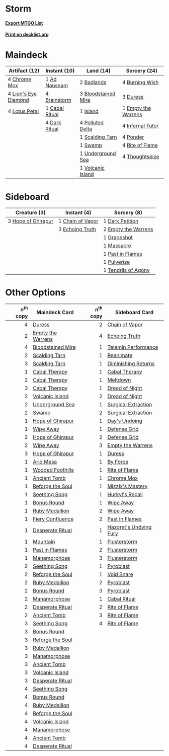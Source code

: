 # Storm

#### [Export MTGO List](../collection/Storm/Storm.txt)
#### [Print on decklist.org](http://decklist.org/?deckmain=1%09Ad%20Nauseam%0A2%09Badlands%0A3%09Bloodstained%20Mire%0A4%09Brainstorm%0A4%09Burning%20Wish%0A1%09Cabal%20Ritual%0A4%09Chrome%20Mox%0A4%09Dark%20Ritual%0A3%09Duress%0A1%09Empty%20the%20Warrens%0A4%09Infernal%20Tutor%0A1%09Island%0A4%09Lion's%20Eye%20Diamond%0A4%09Lotus%20Petal%0A4%09Polluted%20Delta%0A4%09Ponder%0A4%09Rite%20of%20Flame%0A1%09Scalding%20Tarn%0A1%09Swamp%0A4%09Thoughtseize%0A1%09Underground%20Sea%0A1%09Volcanic%20Island&deckside=1%09Chain%20of%20Vapor%0A1%09Dark%20Petition%0A3%09Echoing%20Truth%0A2%09Empty%20the%20Warrens%0A1%09Grapeshot%0A3%09Hope%20of%20Ghirapur%0A1%09Massacre%0A1%09Past%20in%20Flames%0A1%09Pulverize%0A1%09Tendrils%20of%20Agony)
# Maindeck

|                                         Artifact (12)                                         |                                      Instant (10)                                       |                                          Land (14)                                           |                                         Sorcery (24)                                         |
|-----------------------------------------------------------------------------------------------|-----------------------------------------------------------------------------------------|----------------------------------------------------------------------------------------------|----------------------------------------------------------------------------------------------|
|4 [Chrome Mox](http://gatherer.wizards.com/Pages/Card/Details.aspx?multiverseid=413761)        |1 [Ad Nauseam](http://gatherer.wizards.com/Pages/Card/Details.aspx?multiverseid=174915)  |2 [Badlands](http://gatherer.wizards.com/Pages/Card/Details.aspx?multiverseid=382852)         |4 [Burning Wish](http://gatherer.wizards.com/Pages/Card/Details.aspx?multiverseid=382876)     |
|4 [Lion's Eye Diamond](http://gatherer.wizards.com/Pages/Card/Details.aspx?multiverseid=383000)|4 [Brainstorm](http://gatherer.wizards.com/Pages/Card/Details.aspx?multiverseid=382871)  |3 [Bloodstained Mire](http://gatherer.wizards.com/Pages/Card/Details.aspx?multiverseid=405094)|3 [Duress](http://gatherer.wizards.com/Pages/Card/Details.aspx?multiverseid=270465)           |
|4 [Lotus Petal](http://gatherer.wizards.com/Pages/Card/Details.aspx?multiverseid=420602)       |1 [Cabal Ritual](http://gatherer.wizards.com/Pages/Card/Details.aspx?multiverseid=382877)|1 [Island](http://gatherer.wizards.com/Pages/Card/Details.aspx?multiverseid=439602)           |1 [Empty the Warrens](http://gatherer.wizards.com/Pages/Card/Details.aspx?multiverseid=370480)|
|                                                                                               |4 [Dark Ritual](http://gatherer.wizards.com/Pages/Card/Details.aspx?multiverseid=205422) |4 [Polluted Delta](http://gatherer.wizards.com/Pages/Card/Details.aspx?multiverseid=405104)   |4 [Infernal Tutor](http://gatherer.wizards.com/Pages/Card/Details.aspx?multiverseid=107308)   |
|                                                                                               |                                                                                         |1 [Scalding Tarn](http://gatherer.wizards.com/Pages/Card/Details.aspx?multiverseid=426069)    |4 [Ponder](http://gatherer.wizards.com/Pages/Card/Details.aspx?multiverseid=451051)           |
|                                                                                               |                                                                                         |1 [Swamp](http://gatherer.wizards.com/Pages/Card/Details.aspx?multiverseid=439603)            |4 [Rite of Flame](http://gatherer.wizards.com/Pages/Card/Details.aspx?multiverseid=121217)    |
|                                                                                               |                                                                                         |1 [Underground Sea](http://gatherer.wizards.com/Pages/Card/Details.aspx?multiverseid=383142)  |4 [Thoughtseize](http://gatherer.wizards.com/Pages/Card/Details.aspx?multiverseid=438676)     |
|                                                                                               |                                                                                         |1 [Volcanic Island](http://gatherer.wizards.com/Pages/Card/Details.aspx?multiverseid=383147)  |                                                                                              |


# Sideboard

|                                        Creature (3)                                         |                                        Instant (4)                                        |                                         Sorcery (8)                                          |
|---------------------------------------------------------------------------------------------|-------------------------------------------------------------------------------------------|----------------------------------------------------------------------------------------------|
|3 [Hope of Ghirapur](http://gatherer.wizards.com/Pages/Card/Details.aspx?multiverseid=423821)|1 [Chain of Vapor](http://gatherer.wizards.com/Pages/Card/Details.aspx?multiverseid=420701)|1 [Dark Petition](http://gatherer.wizards.com/Pages/Card/Details.aspx?multiverseid=398525)    |
|                                                                                             |3 [Echoing Truth](http://gatherer.wizards.com/Pages/Card/Details.aspx?multiverseid=370394) |2 [Empty the Warrens](http://gatherer.wizards.com/Pages/Card/Details.aspx?multiverseid=370480)|
|                                                                                             |                                                                                           |1 [Grapeshot](http://gatherer.wizards.com/Pages/Card/Details.aspx?multiverseid=370472)        |
|                                                                                             |                                                                                           |1 [Massacre](http://gatherer.wizards.com/Pages/Card/Details.aspx?multiverseid=21324)          |
|                                                                                             |                                                                                           |1 [Past in Flames](http://gatherer.wizards.com/Pages/Card/Details.aspx?multiverseid=425930)   |
|                                                                                             |                                                                                           |1 [Pulverize](http://gatherer.wizards.com/Pages/Card/Details.aspx?multiverseid=19724)         |
|                                                                                             |                                                                                           |1 [Tendrils of Agony](http://gatherer.wizards.com/Pages/Card/Details.aspx?multiverseid=383125)|


# Other Options

|*n*<sup>th</sup> copy|                                       Maindeck Card                                        |*n*<sup>th</sup> copy|                                         Sideboard Card                                          |
|--------------------:|--------------------------------------------------------------------------------------------|--------------------:|-------------------------------------------------------------------------------------------------|
|                    4|[Duress](http://gatherer.wizards.com/Pages/Card/Details.aspx?multiverseid=270465)           |                    2|[Chain of Vapor](http://gatherer.wizards.com/Pages/Card/Details.aspx?multiverseid=420701)        |
|                    2|[Empty the Warrens](http://gatherer.wizards.com/Pages/Card/Details.aspx?multiverseid=370480)|                    4|[Echoing Truth](http://gatherer.wizards.com/Pages/Card/Details.aspx?multiverseid=370394)         |
|                    4|[Bloodstained Mire](http://gatherer.wizards.com/Pages/Card/Details.aspx?multiverseid=405094)|                    1|[Telemin Performance](http://gatherer.wizards.com/Pages/Card/Details.aspx?multiverseid=189085)   |
|                    2|[Scalding Tarn](http://gatherer.wizards.com/Pages/Card/Details.aspx?multiverseid=426069)    |                    1|[Reanimate](http://gatherer.wizards.com/Pages/Card/Details.aspx?multiverseid=270452)             |
|                    3|[Scalding Tarn](http://gatherer.wizards.com/Pages/Card/Details.aspx?multiverseid=426069)    |                    1|[Diminishing Returns](http://gatherer.wizards.com/Pages/Card/Details.aspx?multiverseid=159090)   |
|                    1|[Cabal Therapy](http://gatherer.wizards.com/Pages/Card/Details.aspx?multiverseid=265166)    |                    1|[Cabal Therapy](http://gatherer.wizards.com/Pages/Card/Details.aspx?multiverseid=265166)         |
|                    2|[Cabal Therapy](http://gatherer.wizards.com/Pages/Card/Details.aspx?multiverseid=265166)    |                    1|[Meltdown](http://gatherer.wizards.com/Pages/Card/Details.aspx?multiverseid=10466)               |
|                    3|[Cabal Therapy](http://gatherer.wizards.com/Pages/Card/Details.aspx?multiverseid=265166)    |                    1|[Dread of Night](http://gatherer.wizards.com/Pages/Card/Details.aspx?multiverseid=4658)          |
|                    2|[Volcanic Island](http://gatherer.wizards.com/Pages/Card/Details.aspx?multiverseid=383147)  |                    2|[Dread of Night](http://gatherer.wizards.com/Pages/Card/Details.aspx?multiverseid=4658)          |
|                    2|[Underground Sea](http://gatherer.wizards.com/Pages/Card/Details.aspx?multiverseid=383142)  |                    1|[Surgical Extraction](http://gatherer.wizards.com/Pages/Card/Details.aspx?multiverseid=397706)   |
|                    2|[Swamp](http://gatherer.wizards.com/Pages/Card/Details.aspx?multiverseid=439603)            |                    2|[Surgical Extraction](http://gatherer.wizards.com/Pages/Card/Details.aspx?multiverseid=397706)   |
|                    1|[Hope of Ghirapur](http://gatherer.wizards.com/Pages/Card/Details.aspx?multiverseid=423821) |                    1|[Day's Undoing](http://gatherer.wizards.com/Pages/Card/Details.aspx?multiverseid=398652)         |
|                    1|[Wipe Away](http://gatherer.wizards.com/Pages/Card/Details.aspx?multiverseid=118911)        |                    1|[Defense Grid](http://gatherer.wizards.com/Pages/Card/Details.aspx?multiverseid=425805)          |
|                    2|[Hope of Ghirapur](http://gatherer.wizards.com/Pages/Card/Details.aspx?multiverseid=423821) |                    2|[Defense Grid](http://gatherer.wizards.com/Pages/Card/Details.aspx?multiverseid=425805)          |
|                    2|[Wipe Away](http://gatherer.wizards.com/Pages/Card/Details.aspx?multiverseid=118911)        |                    3|[Empty the Warrens](http://gatherer.wizards.com/Pages/Card/Details.aspx?multiverseid=370480)     |
|                    3|[Hope of Ghirapur](http://gatherer.wizards.com/Pages/Card/Details.aspx?multiverseid=423821) |                    1|[Duress](http://gatherer.wizards.com/Pages/Card/Details.aspx?multiverseid=270465)                |
|                    1|[Arid Mesa](http://gatherer.wizards.com/Pages/Card/Details.aspx?multiverseid=426054)        |                    1|[By Force](http://gatherer.wizards.com/Pages/Card/Details.aspx?multiverseid=426825)              |
|                    1|[Wooded Foothills](http://gatherer.wizards.com/Pages/Card/Details.aspx?multiverseid=405116) |                    1|[Rite of Flame](http://gatherer.wizards.com/Pages/Card/Details.aspx?multiverseid=121217)         |
|                    1|[Ancient Tomb](http://gatherer.wizards.com/Pages/Card/Details.aspx?multiverseid=382842)     |                    1|[Chrome Mox](http://gatherer.wizards.com/Pages/Card/Details.aspx?multiverseid=413761)            |
|                    1|[Reforge the Soul](http://gatherer.wizards.com/Pages/Card/Details.aspx?multiverseid=420749) |                    1|[Mizzix's Mastery](http://gatherer.wizards.com/Pages/Card/Details.aspx?multiverseid=405304)      |
|                    1|[Seething Song](http://gatherer.wizards.com/Pages/Card/Details.aspx?multiverseid=243487)    |                    1|[Hurkyl's Recall](http://gatherer.wizards.com/Pages/Card/Details.aspx?multiverseid=397868)       |
|                    1|[Bonus Round](http://gatherer.wizards.com/Pages/Card/Details.aspx?multiverseid=446024)      |                    1|[Wipe Away](http://gatherer.wizards.com/Pages/Card/Details.aspx?multiverseid=118911)             |
|                    1|[Ruby Medallion](http://gatherer.wizards.com/Pages/Card/Details.aspx?multiverseid=446948)   |                    2|[Wipe Away](http://gatherer.wizards.com/Pages/Card/Details.aspx?multiverseid=118911)             |
|                    1|[Fiery Confluence](http://gatherer.wizards.com/Pages/Card/Details.aspx?multiverseid=446834) |                    2|[Past in Flames](http://gatherer.wizards.com/Pages/Card/Details.aspx?multiverseid=425930)        |
|                    1|[Desperate Ritual](http://gatherer.wizards.com/Pages/Card/Details.aspx?multiverseid=370546) |                    1|[Hazoret's Undying Fury](http://gatherer.wizards.com/Pages/Card/Details.aspx?multiverseid=430785)|
|                    1|[Mountain](http://gatherer.wizards.com/Pages/Card/Details.aspx?multiverseid=439604)         |                    1|[Flusterstorm](http://gatherer.wizards.com/Pages/Card/Details.aspx?multiverseid=382942)          |
|                    1|[Past in Flames](http://gatherer.wizards.com/Pages/Card/Details.aspx?multiverseid=425930)   |                    2|[Flusterstorm](http://gatherer.wizards.com/Pages/Card/Details.aspx?multiverseid=382942)          |
|                    1|[Manamorphose](http://gatherer.wizards.com/Pages/Card/Details.aspx?multiverseid=370568)     |                    3|[Flusterstorm](http://gatherer.wizards.com/Pages/Card/Details.aspx?multiverseid=382942)          |
|                    2|[Seething Song](http://gatherer.wizards.com/Pages/Card/Details.aspx?multiverseid=243487)    |                    1|[Pyroblast](http://gatherer.wizards.com/Pages/Card/Details.aspx?multiverseid=159243)             |
|                    2|[Reforge the Soul](http://gatherer.wizards.com/Pages/Card/Details.aspx?multiverseid=420749) |                    1|[Void Snare](http://gatherer.wizards.com/Pages/Card/Details.aspx?multiverseid=383429)            |
|                    2|[Ruby Medallion](http://gatherer.wizards.com/Pages/Card/Details.aspx?multiverseid=446948)   |                    2|[Pyroblast](http://gatherer.wizards.com/Pages/Card/Details.aspx?multiverseid=159243)             |
|                    2|[Bonus Round](http://gatherer.wizards.com/Pages/Card/Details.aspx?multiverseid=446024)      |                    3|[Pyroblast](http://gatherer.wizards.com/Pages/Card/Details.aspx?multiverseid=159243)             |
|                    2|[Manamorphose](http://gatherer.wizards.com/Pages/Card/Details.aspx?multiverseid=370568)     |                    1|[Cabal Ritual](http://gatherer.wizards.com/Pages/Card/Details.aspx?multiverseid=382877)          |
|                    2|[Desperate Ritual](http://gatherer.wizards.com/Pages/Card/Details.aspx?multiverseid=370546) |                    2|[Rite of Flame](http://gatherer.wizards.com/Pages/Card/Details.aspx?multiverseid=121217)         |
|                    2|[Ancient Tomb](http://gatherer.wizards.com/Pages/Card/Details.aspx?multiverseid=382842)     |                    3|[Rite of Flame](http://gatherer.wizards.com/Pages/Card/Details.aspx?multiverseid=121217)         |
|                    3|[Seething Song](http://gatherer.wizards.com/Pages/Card/Details.aspx?multiverseid=243487)    |                    4|[Rite of Flame](http://gatherer.wizards.com/Pages/Card/Details.aspx?multiverseid=121217)         |
|                    3|[Bonus Round](http://gatherer.wizards.com/Pages/Card/Details.aspx?multiverseid=446024)      |                     |                                                                                                 |
|                    3|[Reforge the Soul](http://gatherer.wizards.com/Pages/Card/Details.aspx?multiverseid=420749) |                     |                                                                                                 |
|                    3|[Ruby Medallion](http://gatherer.wizards.com/Pages/Card/Details.aspx?multiverseid=446948)   |                     |                                                                                                 |
|                    3|[Manamorphose](http://gatherer.wizards.com/Pages/Card/Details.aspx?multiverseid=370568)     |                     |                                                                                                 |
|                    3|[Ancient Tomb](http://gatherer.wizards.com/Pages/Card/Details.aspx?multiverseid=382842)     |                     |                                                                                                 |
|                    3|[Volcanic Island](http://gatherer.wizards.com/Pages/Card/Details.aspx?multiverseid=383147)  |                     |                                                                                                 |
|                    3|[Desperate Ritual](http://gatherer.wizards.com/Pages/Card/Details.aspx?multiverseid=370546) |                     |                                                                                                 |
|                    4|[Seething Song](http://gatherer.wizards.com/Pages/Card/Details.aspx?multiverseid=243487)    |                     |                                                                                                 |
|                    4|[Bonus Round](http://gatherer.wizards.com/Pages/Card/Details.aspx?multiverseid=446024)      |                     |                                                                                                 |
|                    4|[Ruby Medallion](http://gatherer.wizards.com/Pages/Card/Details.aspx?multiverseid=446948)   |                     |                                                                                                 |
|                    4|[Reforge the Soul](http://gatherer.wizards.com/Pages/Card/Details.aspx?multiverseid=420749) |                     |                                                                                                 |
|                    4|[Volcanic Island](http://gatherer.wizards.com/Pages/Card/Details.aspx?multiverseid=383147)  |                     |                                                                                                 |
|                    4|[Manamorphose](http://gatherer.wizards.com/Pages/Card/Details.aspx?multiverseid=370568)     |                     |                                                                                                 |
|                    4|[Ancient Tomb](http://gatherer.wizards.com/Pages/Card/Details.aspx?multiverseid=382842)     |                     |                                                                                                 |
|                    4|[Desperate Ritual](http://gatherer.wizards.com/Pages/Card/Details.aspx?multiverseid=370546) |                     |                                                                                                 |

